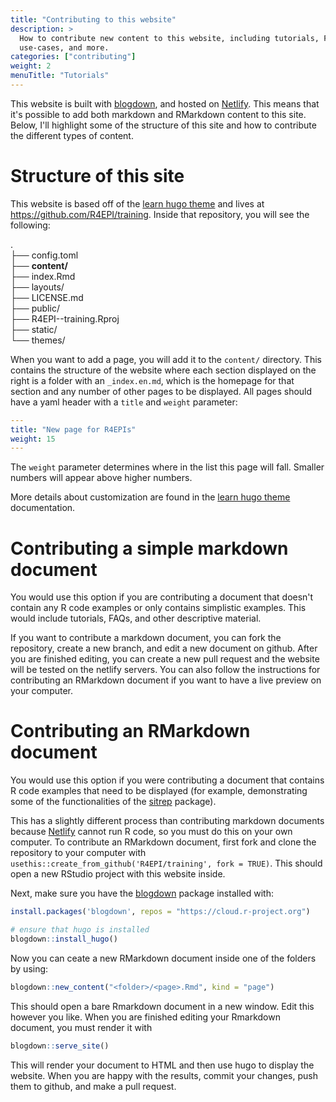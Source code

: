 ```yaml
---
title: "Contributing to this website"
description: >
  How to contribute new content to this website, including tutorials, FAQs,
  use-cases, and more.
categories: ["contributing"]
weight: 2
menuTitle: "Tutorials"
---
```


This website is built with [blogdown], and hosted on [Netlify]. This means that
it's possible to add both markdown and RMarkdown content to this site. Below,
I'll highlight some of the structure of this site and how to contribute the
different types of content.

# Structure of this site

This website is based off of the [learn hugo theme] and lives at
https://github.com/R4EPI/training. Inside that repository, you will see the
following:

.    
├── config.toml    
├── **content/**    
├── index.Rmd    
├── layouts/    
├── LICENSE.md    
├── public/    
├── R4EPI--training.Rproj    
├── static/    
└── themes/    

When you want to add a page, you will add it to the `content/` directory. This
contains the structure of the website where each section displayed on the right
is a folder with an `_index.en.md`, which is the homepage for that section and
any number of other pages to be displayed. All pages should have a yaml header
with a `title` and `weight` parameter:

```yaml
---
title: "New page for R4EPIs"
weight: 15
---
```

The `weight` parameter determines where in the list this page will fall. Smaller
numbers will appear above higher numbers.

More details about customization are found in the [learn hugo theme] documentation. 

# Contributing a simple markdown document

You would use this option if you are contributing a document that doesn't 
contain any R code examples or only contains simplistic examples. This would
include tutorials, FAQs, and other descriptive material. 

If you want to contribute a markdown document, you can fork the repository, 
create a new branch, and edit a new document on github. After you are finished
editing, you can create a new pull request and the website will be tested on the
netlify servers. You can also follow the instructions for contributing an 
RMarkdown document if you want to have a live preview on your computer.

# Contributing an RMarkdown document

You would use this option if you were contributing a document that contains R
code examples that need to be displayed (for example, demonstrating some of the
functionalities of the [sitrep] package).

This has a slightly different process than contributing markdown documents
because [Netlify] cannot run R code, so you must do this on your own computer.
To contribute an RMarkdown document, first fork and clone the repository to your
computer with `usethis::create_from_github('R4EPI/training', fork = TRUE)`. This
should open a new RStudio project with this website inside.

Next, make sure you have the [blogdown] package installed with:

```r
install.packages('blogdown', repos = "https://cloud.r-project.org")

# ensure that hugo is installed
blogdown::install_hugo()
``` 

Now you can ceate a new RMarkdown document inside one of the folders by using:

```r
blogdown::new_content("<folder>/<page>.Rmd", kind = "page")
```

This should open a bare Rmarkdown document in a new window. Edit this however
you like.  When you are finished editing your Rmarkdown document, you must
render it with 

```r
blogdown::serve_site()
``` 

This will render your document to HTML and then use hugo to display the
website. When you are happy with the results, commit your changes, push them to
github, and make a pull request.


[blogdown]: https://bookdown.org/yihui/blogdown/
[Netlify]: https://netlify.com
[learn hugo theme]: https://learn.netlify.com/en/
[sitrep]: https://github/R4EPI/sitrep
